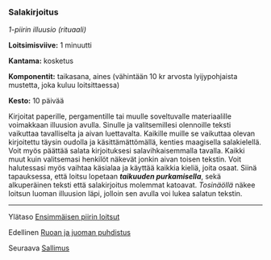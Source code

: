 ### Salakirjoitus

*1-piirin illuusio (rituaali)*

**Loitsimisviive:** 1 minuutti

**Kantama:** kosketus

**Komponentit:** taikasana, aines (vähintään 10 kr arvosta
lyijypohjaista mustetta, joka kuluu loitsittaessa)

**Kesto:** 10 päivää

Kirjoitat paperille, pergamentille tai muulle soveltuvalle
materiaalille voimakkaan illuusion avulla. Sinulle ja valitsemillesi
olennoille teksti vaikuttaa tavalliselta ja aivan luettavalta.
Kaikille muille se vaikuttaa olevan kirjoitettu täysin oudolla ja
käsittämättömällä, kenties maagisella salakielellä. Voit myös
päättää salata kirjoituksesi salavihkaisemmalla tavalla. Kaikki
muut kuin valitsemasi henkilöt näkevät jonkin aivan toisen
tekstin. Voit halutessasi myös vaihtaa käsialaa ja käyttää kaikkia
kieliä, joita osaat. Siinä tapauksessa, että loitsu lopetaan 
***taikuuden purkamisella***, sekä alkuperäinen teksti että salakirjoitus
molemmat katoavat. *Tosinäöllä* näkee loitsun luoman illuusion
läpi, jolloin sen avulla voi lukea salatun tekstin.

----

Ylätaso [Ensimmäisen piirin loitsut](1.piirin_loitsut.md)

Edellinen [Ruoan ja juoman puhdistus](Ruoan_ja_juoman_puhdistus.md)

Seuraava [Sallimus](Sallimus.md)